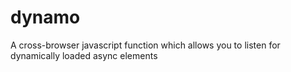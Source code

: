 # dynamo
A cross-browser javascript function which allows you to listen for dynamically loaded async elements
